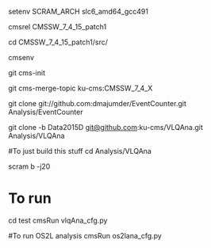 setenv SCRAM_ARCH slc6_amd64_gcc491

cmsrel CMSSW_7_4_15_patch1

cd CMSSW_7_4_15_patch1/src/

cmsenv

git cms-init

git cms-merge-topic ku-cms:CMSSW_7_4_X

git clone git://github.com:dmajumder/EventCounter.git Analysis/EventCounter 

git clone -b Data2015D git@github.com:ku-cms/VLQAna.git Analysis/VLQAna  

#To just build this stuff
cd Analysis/VLQAna

scram b -j20

# To run
cd test
cmsRun vlqAna_cfg.py 

#To run OS2L analysis 
cmsRun os2lana_cfg.py
